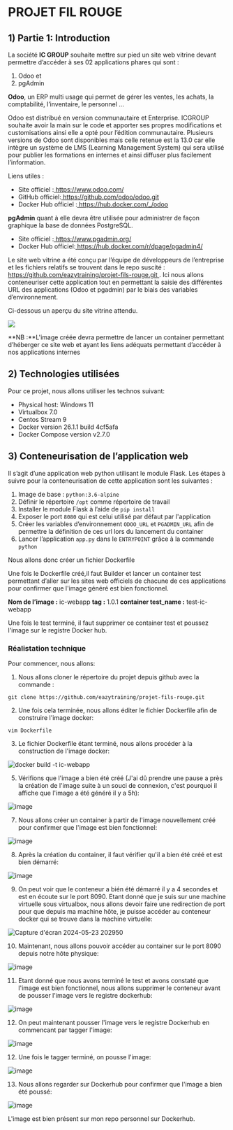 ﻿# PROJET FIL ROUGE

## **1) Partie 1: Introduction**

La société **IC GROUP** souhaite mettre sur pied un site web vitrine devant permettre d’accéder à ses 02 applications phares qui sont :  

1) Odoo et 
1) pgAdmin 

**Odoo**, un ERP multi usage qui permet de gérer les ventes, les achats, la comptabilité, l’inventaire, le personnel …  

Odoo est distribué en version communautaire et Enterprise. ICGROUP souhaite avoir la main sur le code et apporter ses propres modifications et customisations ainsi elle a opté pour l’édition communautaire.  Plusieurs versions de Odoo sont disponibles mais celle retenue est la 13.0 car elle intègre un système de LMS (Learning Management System) qui sera utilisé pour publier les formations en internes et ainsi diffuser plus facilement l’information.  

Liens utiles : 

- Site officiel :[ https://www.odoo.com/ ](https://www.odoo.com/) 
- GitHub officiel:[ https://github.com/odoo/odoo.git ](https://github.com/odoo/odoo.git) 
- Docker Hub officiel :[ https://hub.docker.com/_/odoo ](https://hub.docker.com/_/odoo) 

**pgAdmin** quant à elle devra être utilisée pour administrer de façon graphique la base de données PostgreSQL. 

- Site officiel :[ https://www.pgadmin.org/ ](https://www.pgadmin.org/) 
- Docker Hub officiel:[ https://hub.docker.com/r/dpage/pgadmin4/ ](https://hub.docker.com/r/dpage/pgadmin4/) 

Le site web vitrine a été conçu par l’équipe de développeurs de l’entreprise et les fichiers relatifs se trouvent dans le repo suscité : [ https://github.com/eazytraining/projet-fils-rouge.git ](https://github.com/eazytraining/projet-fils-rouge.git) . Ici nous allons conteneuriser cette application tout en permettant la saisie des différentes URL des applications (Odoo et pgadmin) par le biais des variables d’environnement. 

Ci-dessous un aperçu du site vitrine attendu. 

![](images/site_vitrine.jpeg)

**NB :**L'image créée devra permettre de lancer un container permettant d’héberger ce site web et ayant les liens adéquats permettant d’accéder à nos applications internes 

## **2) Technologies utilisées**

Pour ce projet, nous allons utiliser les technos suivant:

+ Physical host: Windows 11
+ Virtualbox 7.0
+ Centos Stream 9
+ Docker version 26.1.1 build 4cf5afa
+ Docker Compose version v2.7.0

## **3) Conteneurisation de l’application web** 

Il s’agit d’une application web python utilisant le module Flask. Les étapes à suivre pour la conteneurisation de cette application sont les suivantes : 

1) Image de base : `python:3.6-alpine`
2) Définir le répertoire `/opt` comme répertoire de travail 
3) Installer le module Flask à l’aide de `pip install`
4) Exposer le port `8080` qui est celui utilisé par défaut par l'application
5) Créer les variables d’environnement `ODOO_URL` et `PGADMIN_URL` afin de permettre la définition de ces url lors du lancement du container 
6) Lancer l’application `app.py` dans le `ENTRYPOINT` grâce à la commande `python`  

Nous allons donc créer un fichier Dockerfile 

Une fois le Dockerfile créé,il faut Builder et lancer un container test permettant d’aller sur les sites web officiels de chacune de ces applications pour confirmer que l'image généré est bien fonctionnel. 

**Nom de l’image :**  ic-webapp
**tag :** 1.0.1
**container test_name :** test-ic-webapp

Une fois le test terminé, il faut supprimer ce container test et poussez l'image sur le registre Docker hub.

### **Réalistation technique**

Pour commencer, nous allons:

  1. Nous allons cloner le répertoire du projet depuis github avec la commande : 
  
  `git clone https://github.com/eazytraining/projet-fils-rouge.git`

  2. Une fois cela terminée, nous allons éditer le fichier Dockerfile afin de construire l'image docker: 
  
  `vim Dockerfile`

  3. Le fichier Dockerfile étant terminé, nous allons procéder à la construction de l'image docker:

  ![docker build -t ic-webapp](https://github.com/rabinauget/filrouge/assets/61904489/84d7170e-28ff-4449-9126-f312b859866e)

  5. Vérifions que l'image a bien été créé (J'ai dû prendre une pause a près la création de l'image suite à un souci de connexion, c'est pourquoi il affiche que l'image a été généré il y a 5h):

![image](https://github.com/rabinauget/filrouge/assets/61904489/57070f77-b63a-4596-82fc-c82d35d584f3)

  7. Nous allons créer un container à partir de l'image nouvellement créé pour confirmer que l'image est bien fonctionnel:

![image](https://github.com/rabinauget/filrouge/assets/61904489/5d10708d-9f1b-4b6a-989c-527ef4422ff4)

 8. Après la création du container, il faut vérifier qu'il a bien été créé et est bien démarré:

  ![image](https://github.com/rabinauget/filrouge/assets/61904489/6b9f493b-8c7b-423a-924c-994923ba3e73)

 9. On peut voir que le conteneur a bién été démarré il y a 4 secondes et est en écoute sur le port 8090. Etant donné que je suis sur une machine virtuelle sous virtualbox, nous allons devoir faire une redirection de port pour que depuis ma machine hôte, je puisse accéder au conteneur docker qui se trouve dans la machine virtuelle:

  ![Capture d'écran 2024-05-23 202950](https://github.com/rabinauget/filrouge/assets/61904489/63d27688-b642-4b6a-84b7-51a087b56086)

  10. Maintenant, nous allons pouvoir accéder au container sur le port 8090 depuis notre hôte physique:

  ![image](https://github.com/rabinauget/filrouge/assets/61904489/f9b04fd9-6f9a-40fc-b30f-613253fac09d)

  11. Etant donné que nous avons terminé le test et avons constaté que l'image est bien fonctionnel, nous allons supprimer le conteneur avant de pousser l'image vers le registre dockerhub:

![image](https://github.com/rabinauget/filrouge/assets/61904489/5e31268e-3784-4c01-bdb7-4ba69d001b8e)

  12. On peut maintenant pousser l'image vers le registre Dockerhub en commencant par tagger l'image:

![image](https://github.com/rabinauget/filrouge/assets/61904489/77edb4ab-253d-4993-98b3-2c8a59b85fa2)

  12. Une fois le tagger terminé, on pousse l'image:

  ![image](https://github.com/rabinauget/filrouge/assets/61904489/b0e776e0-2e0b-4c41-af7b-8da7e8989175)

  13. Nous allons regarder sur Dockerhub pour confirmer que l'image a bien été poussé:

  ![image](https://github.com/rabinauget/filrouge/assets/61904489/b7a41395-2518-421b-a740-0d7620a2ce06)

  L'image est bien présent sur mon repo personnel sur Dockerhub.





